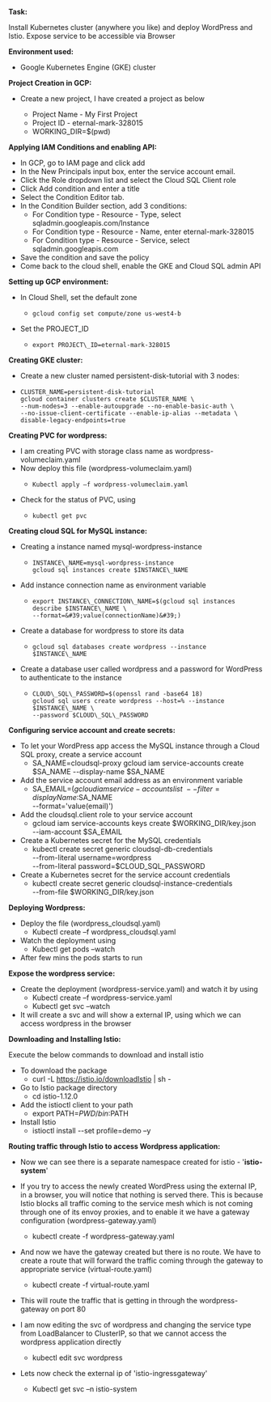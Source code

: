 **Task:**

Install Kubernetes cluster (anywhere you like) and deploy WordPress and Istio. Expose
service to be accessible via Browser

**Environment used:**

- Google Kubernetes Engine (GKE) cluster

**Project Creation in GCP:**

- Create a new project, I have created a project as below

  - Project Name - My First Project
  - Project ID - eternal-mark-328015
  - WORKING\_DIR=$(pwd)

**Applying IAM Conditions and enabling API:**

- In GCP, go to IAM page and click add
- In the New Principals input box, enter the service account email.
- Click the Role dropdown list and select the Cloud SQL Client role
- Click Add condition and enter a title
- Select the Condition Editor tab.
- In the Condition Builder section, add 3 conditions:
  - For Condition type - Resource - Type, select sqladmin.googleapis.com/Instance
  - For Condition type - Resource - Name, enter eternal-mark-328015
  - For Condition type - Resource - Service, select sqladmin.googleapis.com
- Save the condition and save the policy
- Come back to the cloud shell, enable the GKE and Cloud SQL admin API

**Setting up GCP environment:**

- In Cloud Shell, set the default zone
  -     gcloud config set compute/zone us-west4-b
- Set the PROJECT\_ID
  -     export PROJECT\_ID=eternal-mark-328015

**Creating GKE cluster:**

- Create a new cluster named persistent-disk-tutorial with 3 nodes:
-     CLUSTER_NAME=persistent-disk-tutorial
      gcloud container clusters create $CLUSTER_NAME \
      --num-nodes=3 --enable-autoupgrade --no-enable-basic-auth \
      --no-issue-client-certificate --enable-ip-alias --metadata \
      disable-legacy-endpoints=true

**Creating PVC for wordpress:**

- I am creating PVC with storage class name as wordpress-volumeclaim.yaml
- Now deploy this file (wordpress-volumeclaim.yaml)
  -     Kubectl apply –f wordpress-volumeclaim.yaml
- Check for the status of PVC, using
  -     kubectl get pvc

**Creating cloud SQL for MySQL instance:**

- Creating a instance named mysql-wordpress-instance
  -     INSTANCE\_NAME=mysql-wordpress-instance
        gcloud sql instances create $INSTANCE\_NAME
- Add instance connection name as environment variable
  -     export INSTANCE\_CONNECTION\_NAME=$(gcloud sql instances describe $INSTANCE\_NAME \
        --format=&#39;value(connectionName)&#39;)
- Create a database for wordpress to store its data
  -     gcloud sql databases create wordpress --instance $INSTANCE\_NAME
- Create a database user called wordpress and a password for WordPress to authenticate to the instance
  -     CLOUD\_SQL\_PASSWORD=$(openssl rand -base64 18)
        gcloud sql users create wordpress --host=% --instance $INSTANCE\_NAME \
        --password $CLOUD\_SQL\_PASSWORD

**Configuring service account and create secrets:**

- To let your WordPress app access the MySQL instance through a Cloud SQL proxy, create a service account
  - SA\_NAME=cloudsql-proxy
 gcloud iam service-accounts create $SA\_NAME --display-name $SA\_NAME
- Add the service account email address as an environment variable
  - SA\_EMAIL=$(gcloud iam service-accounts list \
     --filter=displayName:$SA\_NAME \
     --format=&#39;value(email)&#39;)
- Add the cloudsql.client role to your service account
  - gcloud iam service-accounts keys create $WORKING\_DIR/key.json \
     --iam-account $SA\_EMAIL
- Create a Kubernetes secret for the MySQL credentials
  - kubectl create secret generic cloudsql-db-credentials \
     --from-literal username=wordpress \
     --from-literal password=$CLOUD\_SQL\_PASSWORD
- Create a Kubernetes secret for the service account credentials
  - kubectl create secret generic cloudsql-instance-credentials \
     --from-file $WORKING\_DIR/key.json

**Deploying Wordpress:**

- Deploy the file (wordpress\_cloudsql.yaml)
  - Kubectl create –f wordpress\_cloudsql.yaml
- Watch the deployment using
  - Kubectl get pods –watch
- After few mins the pods starts to run

**Expose the wordpress service:**

- Create the deployment (wordpress-service.yaml) and watch it by using
  - Kubectl create –f wordpress-service.yaml
  - Kubectl get svc –watch
- It will create a svc and will show a external IP, using which we can access wordpress in the browser

**Downloading and Installing Istio:**

Execute the below commands to download and install istio

- To download the package
  - curl -L https://istio.io/downloadIstio | sh -
- Go to Istio package directory
  - cd istio-1.12.0
- Add the istioctl client to your path
  - export PATH=$PWD/bin:$PATH
- Install Istio
  - istioctl install --set profile=demo –y

**Routing traffic through Istio to access Wordpress application:**

- Now we can see there is a separate namespace created for istio - &#39;**istio-system**&#39;

- If you try to access the newly created WordPress using the external IP, in a browser, you will notice that nothing is served there. This is because Istio blocks all traffic coming to the service mesh which is not coming through one of its envoy proxies, and to enable it we have a gateway configuration (wordpress-gateway.yaml)
  - kubectl create -f wordpress-gateway.yaml
- And now we have the gateway created but there is no route. We have to create a route that will forward the traffic coming through the gateway to appropriate service (virtual-route.yaml)
  - kubectl create -f virtual-route.yaml
- This will route the traffic that is getting in through the wordpress-gateway on port 80
- I am now editing the svc of wordpress and changing the service type from LoadBalancer to ClusterIP, so that we cannot access the wordpress application directly
  - kubectl edit svc wordpress
- Lets now check the external ip of &#39;istio-ingressgateway&#39;
  - Kubectl get svc –n istio-system

